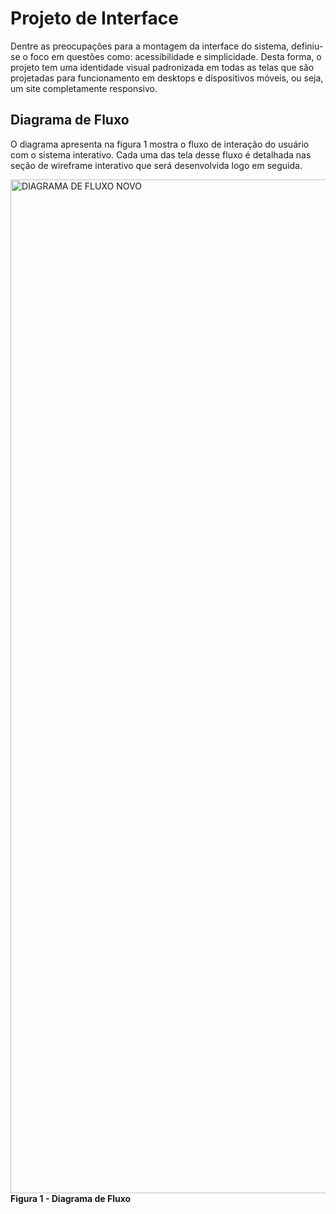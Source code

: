 
# Projeto de Interface

Dentre as preocupações para a montagem da interface do sistema, definiu-se o foco em questões como: acessibilidade e simplicidade. Desta forma, o projeto tem uma identidade visual padronizada em todas as telas que são projetadas para funcionamento em desktops e dispositivos móveis, ou seja, um site completamente responsivo.

## Diagrama de Fluxo

O diagrama apresenta na figura 1 mostra o fluxo de interação do usuário com o sistema interativo. Cada uma das tela desse fluxo é detalhada nas seção de wireframe interativo que será desenvolvida logo em seguida.

<img width="1622" alt="DIAGRAMA DE FLUXO NOVO" src="https://user-images.githubusercontent.com/91228798/160957808-38d4b61b-2c01-4a04-adef-f7a7433f0769.png">
<b>Figura 1 - Diagrama de Fluxo</b>
</p>
